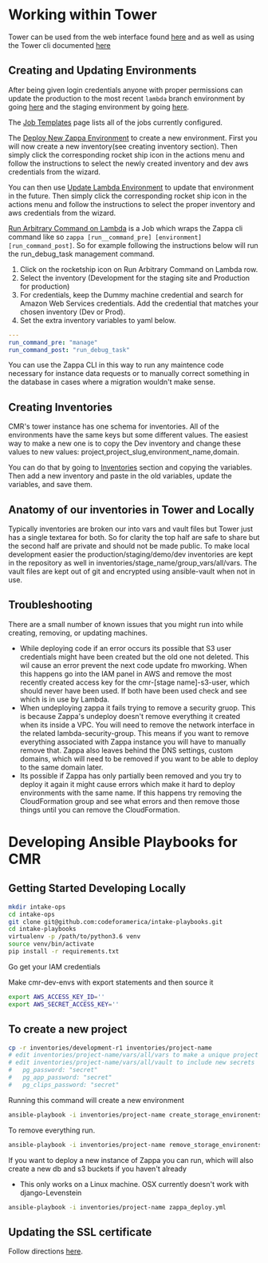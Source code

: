 # Working within Tower

Tower can be used from the web interface found [here](tower.clearmyrecord.org) and as well as using the Tower cli documented [here](http://tower-cli.readthedocs.io/en/latest/)

## Creating and Updating Environments

After being given login credentials anyone with proper permissions can update the production to the most recent `lambda` branch environment by going [here](https://tower.clearmyrecord.org/#/templates/job_template/24) and the staging environment by going [here](https://tower.clearmyrecord.org/#/templates/job_template/10).

The [Job Templates](https://tower.clearmyrecord.org/#/templates) page lists all of the jobs currently configured.  

The [Deploy New Zappa Environment](https://tower.clearmyrecord.org/#/templates/job_template/16) to create a new environment. First you will now create a new inventory(see creating inventory section).  Then simply click the corresponding rocket ship icon in the actions menu and follow the instructions to select the newly created inventory and dev aws credentials from the wizard.


You can then use [Update Lambda Environment](https://tower.clearmyrecord.org/#/templates/job_template/18) to update that environment in the future.  Then simply click the corresponding rocket ship icon in the actions menu and follow the instructions to select the proper inventory and aws credentials from the wizard.

[Run Arbitrary Command on Lambda](https://tower.clearmyrecord.org/#/templates/job_template/22) is a Job which wraps the Zappa cli command like so `zappa [run__command_pre] [environment] [run_command_post]`.  So for example following the instructions below will run the run_debug_task management command.

1. Click on the rocketship icon on Run Arbitrary Command on Lambda row.
1. Select the inventory (Development for the staging site and Production for production)
1. For credentials, keep the Dummy machine credential and search for Amazon Web Services credentials. Add the credential that matches your chosen inventory (Dev or Prod).
1. Set the extra inventory variables to yaml below.  

```yaml
---
run_command_pre: "manage"
run_command_post: "run_debug_task"
```

You can use the Zappa CLI in this way to run any maintence code necessary for instance data requests or to manually correct something in the database in cases where a migration wouldn't make sense.


## Creating Inventories
CMR's tower instance has one schema for inventories.  All of the environments have the same keys but some different values.  The easiest way to make a new one is to copy the Dev inventory and change these values to new values: project,project_slug,environment_name,domain.

You can do that by going to [Inventories](https://tower.clearmyrecord.org/#/inventories) section and copying the variables.  Then add a new inventory and paste in the old variables, update the variables, and save them.

## Anatomy of our inventories in Tower and Locally

Typically inventories are broken our into vars and vault files but Tower just has a single textarea for both.  So for clarity the top half are safe to share but the second half are private and should not be made public.  To make local development easier the production/staging/demo/dev inventories are kept in the repository as well in inventories/stage_name/group_vars/all/vars.  The vault files are kept out of git and encrypted using ansible-vault when not in use.


## Troubleshooting

There are a small number of known issues that you might run into while creating, removing, or updating machines.

-  While deploying code if an error occurs its possible that S3 user credentials might have been created but the old one not deleted.  This wil cause an error prevent the next code update fro mworking.  When this happens go into the IAM panel in AWS and remove the most recently created access key for the cmr-[stage name]-s3-user, which should never have been used.  If both have been used check and see which is in use by Lambda.
- When undeploying zappa it fails trying to remove a security gruop.  This is because Zappa's undeploy doesn't remove everything it created when its inside a VPC.  You will need to remove the network interface in the related lambda-security-group.  This means if you want to remove everything associated with Zappa instance you will have to manually remove that.  Zappa also leaves behind the DNS settings, custom domains, which will need to be removed if you want to be able to deploy to the same domain later.
- Its possible if Zappa has only partially been removed and you try to deploy it again it might cause errors which make it hard to deploy environments with the same name.  If this happens try removing the CloudFormation group and see what errors and then remove those things until you can remove the CloudFormation.



# Developing Ansible Playbooks for CMR

## Getting Started Developing Locally


```bash
mkdir intake-ops
cd intake-ops
git clone git@github.com:codeforamerica/intake-playbooks.git
cd intake-playbooks
virtualenv -p /path/to/python3.6 venv
source venv/bin/activate
pip install -r requirements.txt
```

Go get your IAM credentials

Make cmr-dev-envs with export statements and then source it

```bash
export AWS_ACCESS_KEY_ID=''
export AWS_SECRET_ACCESS_KEY=''
```

## To create a new project

```bash
cp -r inventories/development-r1 inventories/project-name
# edit inventories/project-name/vars/all/vars to make a unique project slug and other variables
# edit inventories/project-name/vars/all/vault to include new secrets
#   pg_password: "secret"
#   pg_app_password: "secret"
#   pg_clips_password: "secret"
```


Running this command will create a new environment
```bash
ansible-playbook -i inventories/project-name create_storage_environents.yml
```

To remove everything run.

```bash
ansible-playbook -i inventories/project-name remove_storage_environents.yml
```

If you want to deploy a new instance of Zappa you can run, which will also create a new db and s3 buckets if you haven't already

* This only works on a Linux machine.  OSX currently doesn't work with django-Levenstein

```bash
ansible-playbook -i inventories/project-name zappa_deploy.yml
```

## Updating the SSL certificate

Follow directions [here](https://docs.google.com/document/d/1cqujy3ZolYpS-O2_ChJBnQILETX61-aLh8N7A5ENZ_g/edit).
